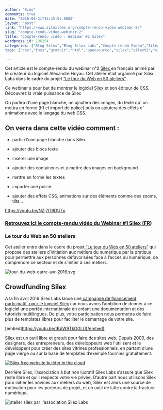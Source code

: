 ```yaml
---
author: "Simo"
comments: true
date: "2016-04-21T15:35:05.000Z"
layout: "post"
link: "https://www.silexlabs.org/compte-rendu-video-webinar-2/"
slug: "compte-rendu-video-webinar-2"
title: "Compte-rendu vidéo : Webinar #2 Silex"
wordpress_id: 206154
categories: ["Blog Silex","Blog Silex Labs","Compte rendu Vidéo","Silex","Silex workshops","The Blog","tuto","Tutorials Silex","Vidéos"]
tags: ["css","foss","gratuit","html","opensource","silex","silexV2","video","webdesign","webdev","website","website builder","websitebuilder"]

---
```

Cet article est le compte-rendu du webinar n°2 [Silex ](https://www.silex.me/)en français animé par le créateur du logiciel Alexandre Hoyau. Cet atelier était organisé par Silex Labs dans le cadre du projet [“Le tour du Web en 50 ateliers”](https://www.silexlabs.org/le-tour-du-web-en-50-ateliers-2/) .

Ce webinar a pour but de montrer le logiciel [Silex](http://www.silex.me/) et son éditeur de CSS. Découvrez la vraie puissance de Silex 

On partira d'une page blanche, on ajoutera des images, du texte qu' on mettra en forme (h1 et import de police) puis on ajoutera des effets d' animations avec le langage du web CSS. 


## **On verra dans cette vidéo comment :**






  * partir d'une page blanche dans Silex


  * ajouter des blocs texte


  * insérer une image


  * ajouter des containeurs et y mettre des images en background


  * mettre en forme les textes


  * importer une police


  * ajouter des effets CSS, animations sur des éléments comme des zooms, tilts...




https://youtu.be/NZj7lT6DUTo




### [Retrouvez ici le compte-rendu vidéo du Webinar #1 Silex (FR](https://www.silexlabs.org/compte-rendu-video-webinar-1-silex/))




### **Le tour du Web en 50 ateliers**


Cet atelier entre dans le cadre du projet[ “Le tour du Web en 50 ateliers”](https://www.silexlabs.org/le-tour-du-web-en-50-ateliers-2/) qui propose des ateliers d’initiation aux métiers du numérique par la pratique pour permettre aux personnes défavorisées face à l’accès au numérique, de comprendre ce secteur et de s’initier à ses métiers.

![tour-du-web-carre-avr-2016.svg](https://www.silexlabs.org/wp-content/uploads/2016/04/tour-du-web-carre-avr-2016.svg_-1.png)


## Crowdfunding Silex


A la fin avril 2016 Silex Labs lance une[ campagne de financement participatif  pour le logiciel Silex](https://www.ulule.com/silex-websitebuilder/) car nous avons l’ambition de donner à ce logiciel une portée internationale en créant une documentation et des tutoriels multilingues. De plus, votre participation nous permettra de faire plus de templates libres pour faciliter le démarrage de votre site.

[embed]https://youtu.be/tBdW9TkDGLU[/embed]

[Silex](http://www.silex.me) est un outil libre et gratuit pour faire des sites web. Depuis 2009, des designers, des entrepreneurs, des développeurs web l'utilisent et le développent pour créer des sites vitrines professionnels, en partant d’une page vierge ou sur la base de templates d’exemple fournies gratuitement.

[![Silex free website builder in the cloud](https://www.silexlabs.org/wp-content/uploads/2016/02/image00-300x164.png)](http://www.silex.me)

Derrière Silex, l’association à but non lucratif Silex Labs s’assure que Silex reste libre et qu’il respecte votre vie privée. D’autre part nous utilisons Silex pour initier les novices aux métiers du web, Silex est alors une source de motivation pour les porteurs de projet, et un outil de lutte contre la fracture numérique.

![atelier silex par l'association Silex Labs](https://www.silexlabs.org/wp-content/uploads/2016/02/image03-300x300.jpg)

